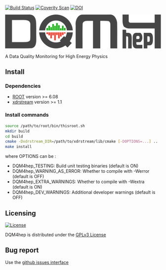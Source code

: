 [![Build Status](https://travis-ci.org/DQM4hep/dqm4hep.svg?branch=master)](https://travis-ci.org/DQM4hep/dqm4hep)
[![Coverity Scan](https://scan.coverity.com/projects/13354/badge.svg)](https://scan.coverity.com/projects/dqm4hep-dqm4hep)
[![DOI](https://zenodo.org/badge/49281419.svg)](https://zenodo.org/badge/latestdoi/49281419)


<img src="icons/logo/png/dqm4hep-logo_dark.png"/> 

A Data Quality Monitoring for High Energy Physics

## Install

### Dependencies

* [ROOT](http://root.cern.ch) version >= 6.08
* [xdrstream](https://github.com/dqm4hep/xdrstream) version >= 1.1

### Install commands

```bash
source /path/to/root/bin/thisroot.sh
mkdir build
cd build
cmake -Dxdrstream_DIR=/path/to/xdrstream/lib/cmake [-DOPTIONS=...] ..
make install
```

where OPTIONS can be :
- DQM4hep_TESTING: Build unit testing binaries (default is ON)
- DQM4hep_WARNING_AS_ERROR: Whether to compile with -Werror (default is OFF)
- DQM4hep_EXTRA_WARNINGS: Whether to compile with -Wextra (default is ON)
- DQM4hep_DEV_WARNINGS: Additional developer warnings (default is OFF)

## Licensing

[![License](https://www.gnu.org/graphics/gplv3-127x51.png)](https://www.gnu.org/licenses/gpl-3.0.en.html)

DQM4hep is distributed under the [GPLv3 License](http://www.gnu.org/licenses/gpl-3.0.en.html) 

## Bug report

Use the [github issues interface](https://github.Com/DQM4hep/DQM4hep/issues)
